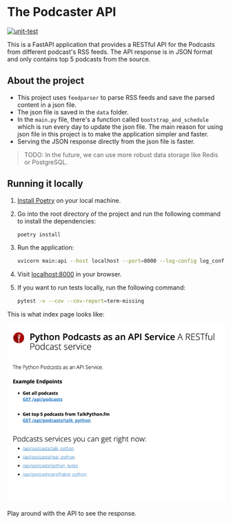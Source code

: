 # The Podcaster API

[![unit-test](https://github.com/girisagar46/pypodcaster/actions/workflows/unit-test.yaml/badge.svg)](https://github.com/girisagar46/pypodcaster/actions/workflows/unit-test.yaml)

This is a FastAPI application that provides a RESTful API for the Podcasts from different podcast's RSS feeds.
The API response is in JSON format and only contains top 5 podcasts from the source.

## About the project
- This project uses `feedparser` to parse RSS feeds and save the parsed content in a json file.
- The json file is saved in the `data` folder.
- In the `main.py` file, there's a function called `bootstrap_and_schedule` which is run every day to update the json file.
The main reason for using json file in this project is to make the application simpler and faster.
- Serving the JSON response directly from the json file is faster.

> TODO: In the future, we can use more robust data storage like Redis or PostgreSQL.

## Running it locally

1. [Install Poetry](https://python-poetry.org/docs/#installation) on your local machine.
2. Go into the root directory of the project and run the following command to install the dependencies:

   ```bash
   poetry install
   ```

3. Run the application:

   ```bash
   uvicorn main:api --host localhost --port=8000 --log-config log_config.json --reload
   ```

4. Visit [localhost:8000](http://localhost:8000) in your browser.

5. If you want to run tests locally, run the following command:

   ```bash
   pytest -v --cov --cov-report=term-missing
   ```

This is what index page looks like:

![index](demo_images/index.png)

Play around with the API to see the response.
